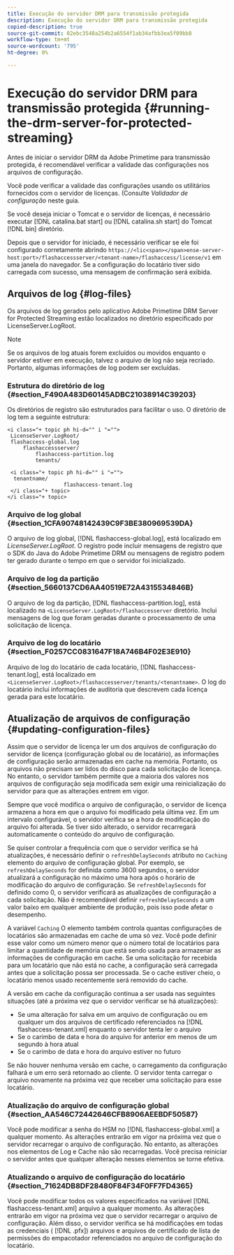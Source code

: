 ```yaml
---
title: Execução do servidor DRM para transmissão protegida
description: Execução do servidor DRM para transmissão protegida
copied-description: true
source-git-commit: 02ebc3548a254b2a6554f1ab34afbb3ea5f09bb8
workflow-type: tm+mt
source-wordcount: '795'
ht-degree: 0%

---
```


# Execução do servidor DRM para transmissão protegida {#running-the-drm-server-for-protected-streaming}

Antes de iniciar o servidor DRM da Adobe Primetime para transmissão protegida, é recomendável verificar a validade das configurações nos arquivos de configuração.

Você pode verificar a validade das configurações usando os utilitários fornecidos com o servidor de licenças. (Consulte *Validador de configuração* neste guia.

Se você deseja iniciar o Tomcat e o servidor de licenças, é necessário executar [!DNL catalina.bat start] ou [!DNL catalina.sh start] do Tomcat [!DNL bin] diretório.

Depois que o servidor for iniciado, é necessário verificar se ele foi configurado corretamente abrindo `https://<lic<span></span>ense-server-host:port>/flashaccessserver/<tenant-name>/flashaccess/license/v1` em uma janela do navegador. Se a configuração do locatário tiver sido carregada com sucesso, uma mensagem de confirmação será exibida.

## Arquivos de log {#log-files}

Os arquivos de log gerados pelo aplicativo Adobe Primetime DRM Server for Protected Streaming estão localizados no diretório especificado por LicenseServer.LogRoot.

>[!NOTE]
>
>Se os arquivos de log atuais forem excluídos ou movidos enquanto o servidor estiver em execução, talvez o arquivo de log não seja recriado. Portanto, algumas informações de log podem ser excluídas.

### Estrutura do diretório de log {#section_F490A483D60145ADBC21038914C39203}

Os diretórios de registro são estruturados para facilitar o uso. O diretório de log tem a seguinte estrutura:

```
<i class="+ topic ph hi-d="" i "="">
 LicenseServer.LogRoot/ 
 flashaccess-global.log 
     flashaccessserver/ 
         flashaccess-partition.log 
         tenants/ 
             
 <i class="+ topic ph hi-d="" i "="">
  tenantname/ 
                  flashaccess-tenant.log
 </i class="+ topic>
</i class="+ topic>
```

### Arquivo de log global {#section_1CFA90748142439C9F3BE380969539DA}

O arquivo de log global, [!DNL flashaccess-global.log], está localizado em *LicenseServer.LogRoot*. O registro pode incluir mensagens de registro que o SDK do Java do Adobe Primetime DRM ou mensagens de registro podem ter gerado durante o tempo em que o servidor foi inicializado.

### Arquivo de log da partição {#section_5660137CD6AA40519E72A4315534846B}

O arquivo de log da partição, [!DNL flashaccess-partition.log], está localizado na `<LicenseServer.LogRoot>/flashaccesserver` diretório. Inclui mensagens de log que foram geradas durante o processamento de uma solicitação de licença.

### Arquivo de log do locatário {#section_F0257CC0831647F18A746B4F02E3E910}

Arquivo de log do locatário de cada locatário, [!DNL flashaccess-tenant.log], está localizado em `<LicenseServer.LogRoot>/flashaccesserver/tenants/<tenantname>`. O log do locatário inclui informações de auditoria que descrevem cada licença gerada para este locatário.

## Atualização de arquivos de configuração {#updating-configuration-files}

Assim que o servidor de licença ler um dos arquivos de configuração do servidor de licença (configuração global ou de locatário), as informações de configuração serão armazenadas em cache na memória. Portanto, os arquivos não precisam ser lidos do disco para cada solicitação de licença. No entanto, o servidor também permite que a maioria dos valores nos arquivos de configuração seja modificada sem exigir uma reinicialização do servidor para que as alterações entrem em vigor.

Sempre que você modifica o arquivo de configuração, o servidor de licença armazena a hora em que o arquivo foi modificado pela última vez. Em um intervalo configurável, o servidor verifica se a hora de modificação do arquivo foi alterada. Se tiver sido alterado, o servidor recarregará automaticamente o conteúdo do arquivo de configuração.

Se quiser controlar a frequência com que o servidor verifica se há atualizações, é necessário definir o `refreshDelaySeconds` atributo no `Caching` elemento do arquivo de configuração global. Por exemplo, se `refreshDelaySeconds` for definida como 3600 segundos, o servidor atualizará a configuração no máximo uma hora após o horário de modificação do arquivo de configuração. Se `refreshDelaySeconds` for definido como 0, o servidor verificará as atualizações de configuração a cada solicitação. Não é recomendável definir `refreshDelaySeconds` a um valor baixo em qualquer ambiente de produção, pois isso pode afetar o desempenho.

A variável `Caching` O elemento também controla quantas configurações de locatários são armazenadas em cache de uma só vez. Você pode definir esse valor como um número menor que o número total de locatários para limitar a quantidade de memória que está sendo usada para armazenar as informações de configuração em cache. Se uma solicitação for recebida para um locatário que não está no cache, a configuração será carregada antes que a solicitação possa ser processada. Se o cache estiver cheio, o locatário menos usado recentemente será removido do cache.

A versão em cache da configuração continua a ser usada nas seguintes situações (até a próxima vez que o servidor verificar se há atualizações):

* Se uma alteração for salva em um arquivo de configuração ou em qualquer um dos arquivos de certificado referenciados na [!DNL flashaccess-tenant.xml] enquanto o servidor tenta ler o arquivo
* Se o carimbo de data e hora do arquivo for anterior em menos de um segundo à hora atual
* Se o carimbo de data e hora do arquivo estiver no futuro

Se não houver nenhuma versão em cache, o carregamento da configuração falhará e um erro será retornado ao cliente. O servidor tenta carregar o arquivo novamente na próxima vez que receber uma solicitação para esse locatário.

### Atualização do arquivo de configuração global {#section_AA546C72442646CFB8906AEEBDF50587}

Você pode modificar a senha do HSM no [!DNL flashaccess-global.xml] a qualquer momento. As alterações entrarão em vigor na próxima vez que o servidor recarregar o arquivo de configuração. No entanto, as alterações nos elementos de Log e Cache não são recarregadas. Você precisa reiniciar o servidor antes que qualquer alteração nesses elementos se torne efetiva.

### Atualizando o arquivo de configuração do locatário {#section_71624DB8DF28480F84F34F0FF7FD4365}

Você pode modificar todos os valores especificados na variável [!DNL flashaccess-tenant.xml] arquivo a qualquer momento. As alterações entrarão em vigor na próxima vez que o servidor recarregar o arquivo de configuração. Além disso, o servidor verifica se há modificações em todas as credenciais ( [!DNL .pfx]) arquivos e arquivos de certificado de lista de permissões do empacotador referenciados no arquivo de configuração do locatário.
